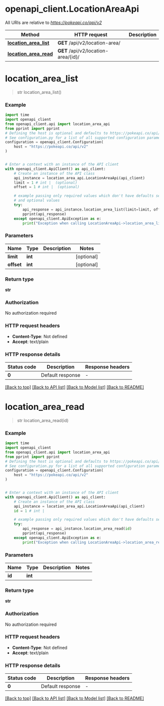 # openapi_client.LocationAreaApi

All URIs are relative to *https://pokeapi.co/api/v2*

Method | HTTP request | Description
------------- | ------------- | -------------
[**location_area_list**](LocationAreaApi.md#location_area_list) | **GET** /api/v2/location-area/ | 
[**location_area_read**](LocationAreaApi.md#location_area_read) | **GET** /api/v2/location-area/{id}/ | 


# **location_area_list**
> str location_area_list()



### Example


```python
import time
import openapi_client
from openapi_client.api import location_area_api
from pprint import pprint
# Defining the host is optional and defaults to https://pokeapi.co/api/v2
# See configuration.py for a list of all supported configuration parameters.
configuration = openapi_client.Configuration(
    host = "https://pokeapi.co/api/v2"
)


# Enter a context with an instance of the API client
with openapi_client.ApiClient() as api_client:
    # Create an instance of the API class
    api_instance = location_area_api.LocationAreaApi(api_client)
    limit = 1 # int |  (optional)
    offset = 1 # int |  (optional)

    # example passing only required values which don't have defaults set
    # and optional values
    try:
        api_response = api_instance.location_area_list(limit=limit, offset=offset)
        pprint(api_response)
    except openapi_client.ApiException as e:
        print("Exception when calling LocationAreaApi->location_area_list: %s\n" % e)
```


### Parameters

Name | Type | Description  | Notes
------------- | ------------- | ------------- | -------------
 **limit** | **int**|  | [optional]
 **offset** | **int**|  | [optional]

### Return type

**str**

### Authorization

No authorization required

### HTTP request headers

 - **Content-Type**: Not defined
 - **Accept**: text/plain


### HTTP response details

| Status code | Description | Response headers |
|-------------|-------------|------------------|
**0** | Default response |  -  |

[[Back to top]](#) [[Back to API list]](../README.md#documentation-for-api-endpoints) [[Back to Model list]](../README.md#documentation-for-models) [[Back to README]](../README.md)

# **location_area_read**
> str location_area_read(id)



### Example


```python
import time
import openapi_client
from openapi_client.api import location_area_api
from pprint import pprint
# Defining the host is optional and defaults to https://pokeapi.co/api/v2
# See configuration.py for a list of all supported configuration parameters.
configuration = openapi_client.Configuration(
    host = "https://pokeapi.co/api/v2"
)


# Enter a context with an instance of the API client
with openapi_client.ApiClient() as api_client:
    # Create an instance of the API class
    api_instance = location_area_api.LocationAreaApi(api_client)
    id = 1 # int | 

    # example passing only required values which don't have defaults set
    try:
        api_response = api_instance.location_area_read(id)
        pprint(api_response)
    except openapi_client.ApiException as e:
        print("Exception when calling LocationAreaApi->location_area_read: %s\n" % e)
```


### Parameters

Name | Type | Description  | Notes
------------- | ------------- | ------------- | -------------
 **id** | **int**|  |

### Return type

**str**

### Authorization

No authorization required

### HTTP request headers

 - **Content-Type**: Not defined
 - **Accept**: text/plain


### HTTP response details

| Status code | Description | Response headers |
|-------------|-------------|------------------|
**0** | Default response |  -  |

[[Back to top]](#) [[Back to API list]](../README.md#documentation-for-api-endpoints) [[Back to Model list]](../README.md#documentation-for-models) [[Back to README]](../README.md)

